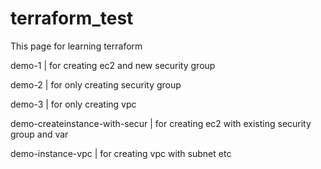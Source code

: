 # terraform_test
This page for learning terraform


demo-1 | for creating ec2 and new security group

demo-2 | for only creating security group

demo-3 | for only creating vpc

demo-createinstance-with-secur | for creating ec2 with existing security group and var

demo-instance-vpc | for creating vpc with subnet etc
